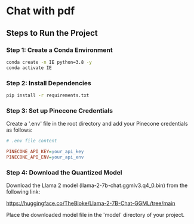 # Chat with pdf

## Steps to Run the Project

### Step 1: Create a Conda Environment

```bash
conda create -n IE python=3.8 -y
conda activate IE
```

### Step 2: Install Dependencies
```bash
pip install -r requirements.txt
```
### Step 3: Set up Pinecone Credentials
Create a '.env' file in the root directory and add your Pinecone credentials as follows:

```ini
# .env file content

PINECONE_API_KEY=your_api_key
PINECONE_API_ENV=your_api_env
```
### Step 4: Download the Quantized Model
Download the Llama 2 model (llama-2-7b-chat.ggmlv3.q4_0.bin) from the following link:

https://huggingface.co/TheBloke/Llama-2-7B-Chat-GGML/tree/main

Place the downloaded model file in the 'model' directory of your project.